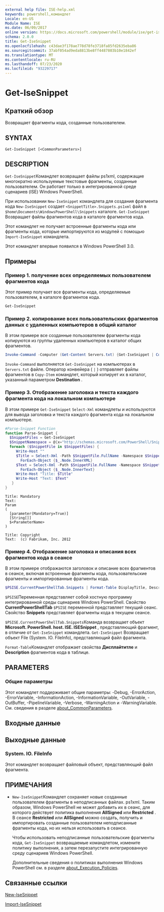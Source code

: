 ```yaml
---
external help file: ISE-help.xml
keywords: powershell,командлет
Locale: en-US
Module Name: ISE
ms.date: 06/09/2017
online version: https://docs.microsoft.com/powershell/module/ise/get-isesnippet?view=powershell-5.1&WT.mc_id=ps-gethelp
schema: 2.0.0
title: Get-IseSnippet
ms.openlocfilehash: c43dae3f178ae778d78fe3718fa85fd2635eba86
ms.sourcegitcommit: 37abf054ad9eda8813be8ff4487803b10e1842ef
ms.translationtype: MT
ms.contentlocale: ru-RU
ms.lasthandoff: 07/23/2020
ms.locfileid: "93229717"
---
```

# Get-IseSnippet

## Краткий обзор
Возвращает фрагменты кода, созданные пользователем.

## SYNTAX

```
Get-IseSnippet [<CommonParameters>]
```

## DESCRIPTION

`Get-IseSnippet`Командлет возвращает файлы ps1xml, содержащие многократно используемые текстовые фрагменты, созданные пользователем. Он работает только в интегрированной среде сценариев (ISE) Windows PowerShell.

При использовании `New-IseSnippet` командлета для создания фрагмента кода `New-IseSnippet` создает `<SnippetTitle>.Snippets.ps1xml` файл в `$home\Documents\WindowsPowerShell\Snippets` каталоге.
`Get-IseSnippet` Возвращает файлы фрагментов кода в каталоге фрагментов кода.

Этот командлет не получает встроенные фрагменты кода или фрагменты кода, которые импортируются из модулей с помощью `Import-IseSnippet` командлета.

Этот командлет впервые появился в Windows PowerShell 3.0.

## Примеры

### Пример 1. получение всех определяемых пользователем фрагментов кода

Этот пример получает все фрагменты кода, определяемые пользователем, в каталоге фрагментов кода.

```powershell
Get-IseSnippet
```

### Пример 2. копирование всех пользовательских фрагментов данных с удаленных компьютеров в общий каталог

В этом примере все созданные пользователем фрагменты кода копируются из группы удаленных компьютеров в каталог общих фрагментов.

```powershell
Invoke-Command -Computer (Get-Content Servers.txt) {Get-IseSnippet | Copy-Item -Destination \\Server01\Share01\Snippets}
```

`Invoke-Command` выполняется `Get-IseSnippet` на компьютерах в `Servers.txt` файле. Оператор конвейера ( `|` ) отправляет файлы фрагментов в `Copy-Item` командлет, который копирует их в каталог, указанный параметром **Destination** .

### Пример 3. Отображение заголовка и текста каждого фрагмента кода на локальном компьютере

В этом примере `Get-IseSnippet` `Select-Xml` командлеты и используются для вывода заголовка и текста каждого фрагмента кода на локальном компьютере.

```powershell
#Parse-Snippet Function
function Parse-Snippet {
  $SnippetFiles = Get-IseSnippet
  $SnippetNamespace = @{x="http://schemas.microsoft.com/PowerShell/Snippets"}
  foreach ($SnippetFile in $SnippetFiles) {
     Write-Host ""
     $Title = Select-Xml -Path $SnippetFile.FullName -Namespace $SnippetNamespace -XPath "//x:Title" |
       ForEach-Object {$_.Node.InnerXML}
     $Text = Select-Xml -Path $SnippetFile.FullName -Namespace $SnippetNamespace -XPath "//x:Script" |
       ForEach-Object {$_.Node.InnerText}
     Write-Host "Title: $Title"
     Write-Host "Text: $Text"
   }
}
```

```Output
Title: Mandatory
Text:
Param
(
  [parameter(Mandatory=True)]
  [String[]]
  $<ParameterName>
)

Title: Copyright
Text:  (c) Fabrikam, Inc. 2012
```

### Пример 4. Отображение заголовка и описания всех фрагментов кода в сеансе

В этом примере отображаются заголовок и описание всех фрагментов в сеансе, включая встроенные фрагменты кода, пользовательские фрагменты и импортированные фрагменты кода.

```powershell
$PSISE.CurrentPowerShellTab.Snippets | Format-Table DisplayTitle, Description
```

`$PSISE`Переменная представляет собой хостную программу интегрированной среды сценариев Windows PowerShell. Свойство **CurrentPowerShellTab** `$PSISE` переменной представляет текущий сеанс. Свойство **Snippets** представляет фрагменты кода в текущем сеансе.

`$PSISE.CurrentPowerShellTab.Snippets`Команда возвращает объект **Microsoft. PowerShell. host. ISE. ISESnippet** , представляющий фрагмент, в отличие от `Get-IseSnippet` командлета. `Get-IseSnippet` Возвращает объект File (System. IO. FileInfo), представляющий файл фрагмента.

`Format-Table`Командлет отображает свойства **Дисплайтитле** и **Description** фрагментов кода в таблице.

## PARAMETERS

### Общие параметры

Этот командлет поддерживает общие параметры: -Debug, -ErrorAction, -ErrorVariable, -InformationAction, -InformationVariable, -OutVariable, -OutBuffer, -PipelineVariable, -Verbose, -WarningAction и -WarningVariable. См. сведения в разделе [about_CommonParameters](https://go.microsoft.com/fwlink/?LinkID=113216).

## Входные данные

## Выходные данные

### System. IO. FileInfo

Этот командлет возвращает файловый объект, представляющий файл фрагмента.

## ПРИМЕЧАНИЯ

* `New-IseSnippet`Командлет сохраняет новые созданные пользователем фрагменты в неподписанных файлах. ps1xml. Таким образом, Windows PowerShell не может добавить их в сеанс, для которого действует политика выполнения **AllSigned** или **Restricted** . В сеансе **Restricted** или **AllSigned** можно создать, получить и импортировать созданные пользователем неподписанные фрагменты кода, но их нельзя использовать в сеансе.

  Чтобы использовать неподписанные пользовательские фрагменты кода, `Get-IseSnippet` возвращаемые командлетом, измените политику выполнения, а затем перезапустите интегрированную среду сценариев Windows PowerShell.

  Дополнительные сведения о политиках выполнения Windows PowerShell см. в разделе [about_Execution_Policies](../Microsoft.PowerShell.Core/About/about_Execution_Policies.md).

## Связанные ссылки

[New-IseSnippet](New-IseSnippet.md)

[Import-IseSnippet](Import-IseSnippet.md)
